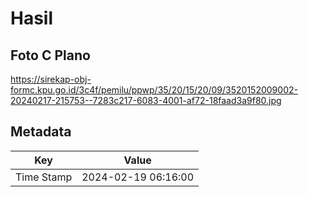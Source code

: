 # Hasil

## Foto C Plano

https://sirekap-obj-formc.kpu.go.id/3c4f/pemilu/ppwp/35/20/15/20/09/3520152009002-20240217-215753--7283c217-6083-4001-af72-18faad3a9f80.jpg


## Metadata

| Key        | Value               |
| ---------- | ------------------- |
| Time Stamp | 2024-02-19 06:16:00 |



